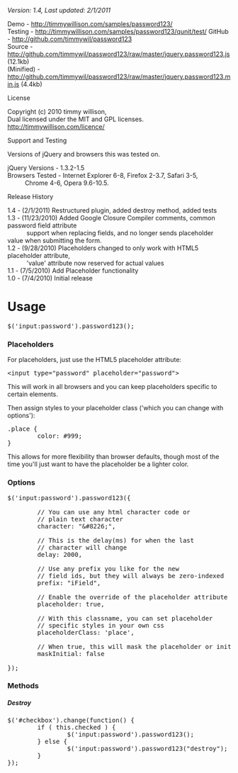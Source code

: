 *Version: 1.4, Last updated: 2/1/2011*
 
Demo				 - <a href="http://timmywillison.com/samples/password123/">http://timmywillison.com/samples/password123/</a><br/>
Testing			 - <a href="http://timmywillison.com/samples/password123/qunit/test/">http://timmywillison.com/samples/password123/qunit/test/</a>
GitHub			 - <a href="http://github.com/timmywil/password123">http://github.com/timmywil/password123</a><br/>
Source			 - <a href="http://github.com/timmywil/password123/raw/master/jquery.password123.js">http://github.com/timmywil/password123/raw/master/jquery.password123.js (12.1kb)</a><br/>
(Minified)	 - <a href="http://github.com/timmywil/password123/raw/master/jquery.password123.min.js">http://github.com/timmywil/password123/raw/master/jquery.password123.min.js (4.4kb)</a><br/>

License

Copyright (c) 2010 timmy willison,<br/>
Dual licensed under the MIT and GPL licenses.<br/>
<a href="http://timmywillison.com/licence/">http://timmywillison.com/licence/</a><br/>

Support and Testing

Versions of jQuery and browsers this was tested on.

jQuery Versions - 1.3.2-1.5<br/>
Browsers Tested - Internet Explorer 6-8, Firefox 2-3.7, Safari 3-5,<br/>
&nbsp;&nbsp;&nbsp;&nbsp;&nbsp;&nbsp;&nbsp;&nbsp;&nbsp;&nbsp;Chrome 4-6, Opera 9.6-10.5.

Release History

1.4		- (2/1/2011) Restructured plugin, added destroy method, added tests<br/>
1.3		- (11/23/2010) Added Google Closure Compiler comments, common password field attribute<br/>
&nbsp;&nbsp;&nbsp;&nbsp;&nbsp;&nbsp;&nbsp;&nbsp;&nbsp;&nbsp;&nbsp;support when replacing fields, and no longer sends placeholder value when submitting the form.<br/>
1.2		- (9/28/2010) Placeholders changed to only work with HTML5 placeholder attribute,<br/>
&nbsp;&nbsp;&nbsp;&nbsp;&nbsp;&nbsp;&nbsp;&nbsp;&nbsp;&nbsp;&nbsp;'value' attribute now reserved for actual values<br/>
1.1		- (7/5/2010) Add Placeholder functionality<br/>
1.0		- (7/4/2010) Initial release

<h1>Usage</h1>

<pre>
$('input:password').password123();
</pre>

<h3>Placeholders</h3>
For placeholders, just use the HTML5 placeholder attribute:

<pre>
&lt;input type=&quot;password&quot; placeholder=&quot;password&quot;&gt;
</pre>

This will work in all browsers and you can keep placeholders specific to certain elements.

Then assign styles to your placeholder class ('which you can change with options'):
<pre>
.place {
		color: #999;
}
</pre>

This allows for more flexibility than browser defaults, though most of the time you'll just want to have the placeholder be a lighter color.

<h3>Options</h3>

<pre>
$('input:password').password123({
								
		// You can use any html character code or
		// plain text character
		character: "&amp;#8226;",
	
		// This is the delay(ms) for when the last
		// character will change
		delay: 2000,
	
		// Use any prefix you like for the new
		// field ids, but they will always be zero-indexed
		prefix: "iField",
	
		// Enable the override of the placeholder attribute
		placeholder: true,
	
		// With this classname, you can set placeholder
		// specific styles in your own css
		placeholderClass: 'place',
	
		// When true, this will mask the placeholder or initial value
		maskInitial: false
		
});
</pre>

<h3>Methods</h3>

<h5>Destroy</h5>
<pre>
$('#checkbox').change(function() {
		if ( this.checked ) {
				$('input:password').password123();
		} else {
				$('input:password').password123("destroy");
		}
});
</pre>
